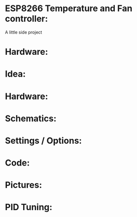 # ESP8266 Temperature and Fan controller:
A little side project 

# Hardware:

# Idea:

# Hardware:

# Schematics:

# Settings / Options:

# Code:

# Pictures:

# PID Tuning:
